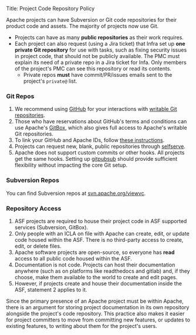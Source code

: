 Title: Project Code Repository Policy

Apache projects can have Subversion or Git code repositories for their product code and assets. The majority of projects now use Git.

  - Projects can have as many **public repositories** as their work requires.
  - Each project can also request (using a Jira ticket) that Infra set up **one private Git repository** for use with tasks, such as fixing security issues in project code, that should not be publicly available. The PMC must explain its need of a private repo in a Jira ticket for Infa. Only members of the project's PMC can see this repository or read its contents.
    - Private repos **must** have commit/PR/issues emails sent to the project's `private@` list.  

### Git Repos

  1. We recommend using <a href="https://github.com/apache/" target="_blank">GitHub</a> for your interactions with <a href="http://github.com/apache/" target="_blank">writable Git repositories</a>.
  1. Those who have reservations about GitHub's terms and conditions can use Apache's <a href="https://gitbox.apache.org/" target="_blank">GitBox</a>, which also gives full access to Apache's writable Git repositories.
  1. To link your GitHub and Apache IDs, follow <a href="https://gitbox.apache.org/setup/" target="_blank">these instructions</a>.
  1. Projects can request new, blank, public repositories through <a href="https://selfserve.apache.org" target="_blank">selfserve</a>.
  1. Apache does not support custom commits or other hooks. All projects get the same hooks. Setting up <a href="https://github.com/apache/infrastructure-puppet/tree/deployment/modules/gitpubsub" target="_blank">gitpubsub</a> should provide sufficient flexibility without impacting the core Git setup. 

### Subversion Repos

You can find Subversion repos at <a href="https://svn.apache.org/viewvc" target="_blank">svn.apache.org/viewvc</a>.

### Repository Access

  1. ASF projects are required to house their project code in ASF supported services (Subversion, GitBox).
  1. Only people with an ICLA on file with Apache can create, edit, or update code housed within the ASF. There is no third-party access to create, edit, or delete files.
  1. Apache software projects are open-source, so everyone has **read** access to all public code housed within the ASF.
  1. Documentation is not code. Projects can host their documentation anywhere (such as on platforms like readthedocs and gitlab) and, if they choose, make them available to the world to create and edit pages.
  1. However, if projects create and house their documentation inside the ASF, statement 2 applies to it.

Since the primary presence of an Apache project must be within Apache, there is an argument for storing project documentation in its own repository alongside the project's code repository. This practice also makes it easier for project committers to move from committing new features, or updates to existing features, to writing about them for the project's users.
